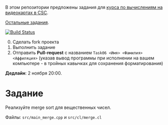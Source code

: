 В этом репозитории предложены задания для [курса по вычислениям на видеокартах в CSC](https://compscicenter.ru/courses/video_cards_computation/2020-autumn/).

[Остальные задания](https://github.com/GPGPUCourse/GPGPUTasks2020/).


[![Build Status](https://travis-ci.com/GPGPUCourse/GPGPUTasks2020.svg?branch=task06)](https://travis-ci.com/GPGPUCourse/GPGPUTasks2020)

0. Сделать fork проекта
1. Выполнить задание
2. Отправить **Pull-request** с названием ```Task06 <Имя> <Фамилия> <Аффиляция>``` (указав вывод программы при исполнении на вашем компьютере - в тройных кавычках для сохранения форматирования)

**Дедлайн**: 2 ноября 20:00.

Задание
=========

Реализуйте merge sort для вещественных чисел.

Файлы: ```src/main_merge.cpp``` и ```src/cl/merge.cl```
